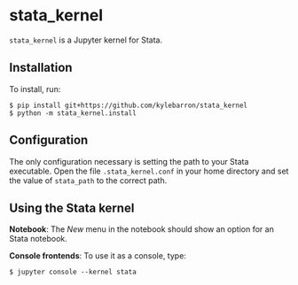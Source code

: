 # stata_kernel

`stata_kernel` is a Jupyter kernel for Stata.

## Installation

To install, run:

```
$ pip install git+https://github.com/kylebarron/stata_kernel
$ python -m stata_kernel.install
```

## Configuration

The only configuration necessary is setting the path to your Stata executable.
Open the file `.stata_kernel.conf` in your home directory and set the value of
`stata_path` to the correct path.

## Using the Stata kernel

**Notebook**: The *New* menu in the notebook should show an option for an Stata notebook.

**Console frontends**: To use it as a console, type:
```
$ jupyter console --kernel stata
```
